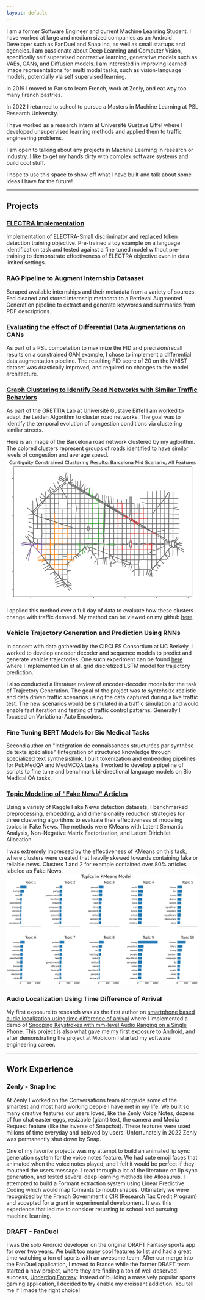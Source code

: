 ```yaml
---
layout: default
---
```


I am a former Software Engineer and current Machine Learning Student. I have worked at large and medium sized companies as an Android Developer such as FanDuel and Snap Inc, as well as small startups and agencies. I am passionate about Deep Learning and Computer Vision, specifically self supervised contrastive learning, generative models such as VAEs, GANs, and Diffusion models. I am interested in improving learned image representations for multi modal tasks, such as vision-language models, potentially via self supervised learning.

In 2019 I moved to Paris to learn French, work at Zenly, and eat way too many French pastries. 

In 2022 I returned to school to pursue a Masters in Machine Learning at PSL Research University. 

I have worked as a research intern at Université Gustave Eiffel where I developed unsupervised learning methods and applied them to traffic engineering problems.

I am open to talking about any projects in Machine Learning in research or industry. I like to get my hands dirty with complex software systems and build cool stuff.

I hope to use this space to show off what I have built and talk about some ideas I have for the future!
* * *
## Projects
### [ELECTRA Implementation](https://github.com/EllingtonKirby/Electra-Implementation)

Implementation of ELECTRA-Small discriminator and replaced token detection training objective. Pre-trained a toy example on a language identification task and tested against a fine tuned model without pre-training to demonstrate effectiveness of ELECTRA objective even in data limited settings.

### RAG Pipeline to Augment Internship Dataaset

Scraped available internships and their metadata from a variety of sources. Fed cleaned and stored internship metadata to a Retrieval Augmented Generation pipeline to extract and generate keywords and summaries from PDF descriptions.

### Evaluating the effect of Differential Data Augmentations on GANs

As part of a PSL competetion to maximize the FID and precision/recall results on a constrained GAN example, I chose to implement a differential data augmentation pipeline. The resulting FID score of 20 on the MNIST dataset was drastically improved, and required no changes to the model architecture.

### [Graph Clustering to Identify Road Networks with Similar Traffic Behaviors](https://github.com/EllingtonKirby/Contiguity-Constrained-Clustering)

As part of the GRETTIA Lab at Université Gustave Eiffel I am worked to adapt the Leiden Algorithm to cluster road networks.
The goal was to identify the temporal evolution of congestion conditions via clustering similar streets.

Here is an image of the Barcelona road network clustered by my aglorithm. The colored clusters represent groups of roads identified to have similar levels of congestion and average speed.
![Barcelona Clustering](/assets/img/base_clustering_results.png)

I applied this method over a full day of data to evaluate how these clusters change with traffic demand. My method can be viewed on my github [here](https://github.com/EllingtonKirby/leidenalg/) 

### Vehicle Trajectory Generation and Prediction Using RNNs

In concert with data gathered by the CIRCLES Consortium at UC Berkely, I worked to develop encoder decoder and sequence models to predict and generate vehicle trajectories.
One such experiment can be found [here](https://github.com/EllingtonKirby/VTP-LSTM/tree/master/Ellington-LSTM) where I implemented Lin et al. grid discretized LSTM model for trajectory prediction.

I also conducted a literature review of encoder-decoder models for the task of Trajectory Generation. The goal of the project was to syntehsize realistic and data driven traffic scenarios using the data captured during a live traffic test. The new scenarios would be simulated in a traffic simulation and would enable fast iteration and testing of traffic control patterns. Generally I focused on Variational Auto Encoders. 

### Fine Tuning BERT Models for Bio Medical Tasks

Second author on "Intégration de connaissances structurées par synthèse de texte spécialisé" (Integration of structured knowledge through specialized text synthesis)[link](https://hal.science/hal-04130151/). I built tokenization and embedding pipelines for PubMedQA and MedMCQA tasks. I worked to develop a pipeline of scripts to fine tune and benchmark bi-directional language models on Bio Medical QA tasks. 

### [Topic Modeling of "Fake News" Articles](https://github.com/EllingtonKirby/Fake-News-Classification)

Using a variety of Kaggle Fake News detection datasets, I benchmarked preprocessing, embedding, and dimensionality reduction strategies for three clustering algorithms to evaluate their effectiveness of modeling topics in Fake News. The methods were KMeans with Latent Semantic Analysis, Non-Negative Matrix Factorization, and Latent Dirichilet Allocation. 

I was extremely impressed by the effectiveness of KMeans on this task, where clusters were created that heavily skewed towards containing fake or reliable news. Clusters 1 and 2 for example contained over 80% articles labeled as Fake News.
![Fake News Clusters](/assets/img/topics_kmeans_10_clusters.png)

### Audio Localization Using Time Difference of Arrival

My first exposure to research was as the first author on [smartphone based audio localization using time difference of arrival](https://dl.acm.org/doi/abs/10.1145/2973750.2985625) where I implemented a demo of [Snooping Keystrokes with mm-level Audio Ranging on a Single Phone](https://dl.acm.org/doi/abs/10.1145/2789168.2790122). This project is also what gave me my first exposure to Android, and after demonstrating the project at Mobicom I started my software engineering career. 

* * *
## Work Experience

### Zenly - Snap Inc

At Zenly I worked on the Conversations team alongside some of the smartest and most hard working people I have met in my life. We built so many creative features our users loved, like the Zenly Voice Notes, dozens of fun chat easter eggs, resizable (giant) text, the camera and Media Request feature (like the inverse of Snapchat). These features were used millons of time everyday and beloved by users. Unfortunately in 2022 Zenly was permanently shut down by Snap.

One of my favorite projects was my attempt to build an animated lip sync generation system for the voice notes feature. We had cute emoji faces that animated when the voice notes played, and I felt it would be perfect if they mouthed the users message. I read through a lot of the literature on lip sync generation, and tested several deep learning methods like Allosaurus. I attempted to build a Formant extraction system using Linear Predictive Coding which would map formants to mouth shapes. Ultimately we were recognized by the French Government's CIR (Research Tax Credit Program) and accepted for a grant in experimental development. It was this experience that led me to consider returning to school and pursuing machine learning. 

### DRAFT - FanDuel

I was the solo Android developer on the original DRAFT Fantasy sports app for over two years. We built too many cool features to list and had a great time watching a ton of sports with an awesome team. After our merge into the FanDuel application, I moved to France while the former DRAFT team started a new project, where they are finding a ton of well deserved success, [Underdog Fantasy](https://twitter.com/UnderdogFantasy?s=20). Instead of building a massively popular sports gaming application, I decided to try enable my croissant addiction. You tell me if I made the right choice!
